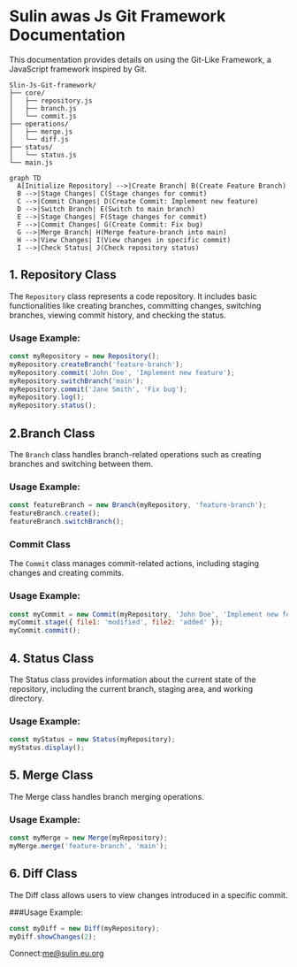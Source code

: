 # Sulin awas Js Git Framework Documentation

This documentation provides details on using the Git-Like Framework, a JavaScript framework inspired by Git.

```framework
Slin-Js-Git-framework/
├── core/
│   ├── repository.js
│   ├── branch.js
│   └── commit.js
├── operations/
│   ├── merge.js
│   └── diff.js
├── status/
│   └── status.js
└── main.js
```

```mermaid
graph TD
  A[Initialize Repository] -->|Create Branch| B(Create Feature Branch)
  B -->|Stage Changes| C(Stage changes for commit)
  C -->|Commit Changes| D(Create Commit: Implement new feature)
  D -->|Switch Branch| E(Switch to main branch)
  E -->|Stage Changes| F(Stage changes for commit)
  F -->|Commit Changes| G(Create Commit: Fix bug)
  G -->|Merge Branch| H(Merge feature-branch into main)
  H -->|View Changes| I(View changes in specific commit)
  I -->|Check Status| J(Check repository status)
```


## 1. Repository Class

The `Repository` class represents a code repository. It includes basic functionalities like creating branches, committing changes, switching branches, viewing commit history, and checking the status.

### Usage Example:

```javascript
const myRepository = new Repository();
myRepository.createBranch('feature-branch');
myRepository.commit('John Doe', 'Implement new feature');
myRepository.switchBranch('main');
myRepository.commit('Jane Smith', 'Fix bug');
myRepository.log();
myRepository.status();
```

## 2.Branch Class

The `Branch` class handles branch-related operations such as creating branches and switching between them.

### Usage Example:

```Javascript
const featureBranch = new Branch(myRepository, 'feature-branch');
featureBranch.create();
featureBranch.switchBranch();
```

### Commit Class

The `Commit` class manages commit-related actions, including staging changes and creating commits.

### Usage Example:

```Javascript
const myCommit = new Commit(myRepository, 'John Doe', 'Implement new feature');
myCommit.stage({ file1: 'modified', file2: 'added' });
myCommit.commit();
```

## 4. Status Class
The Status class provides information about the current state of the repository, including the current branch, staging area, and working directory.

### Usage Example:

```Javascript
const myStatus = new Status(myRepository);
myStatus.display();
```

## 5. Merge Class

The Merge class handles branch merging operations.

### Usage Example:

```javascript
const myMerge = new Merge(myRepository);
myMerge.merge('feature-branch', 'main');
```

## 6. Diff Class

The Diff class allows users to view changes introduced in a specific commit.

###Usage Example:

```javascript
const myDiff = new Diff(myRepository);
myDiff.showChanges(2);
```

Connect:me@sulin.eu.org
